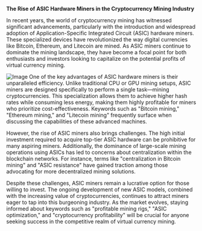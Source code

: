 **The Rise of ASIC Hardware Miners in the Cryptocurrency Mining Industry**

In recent years, the world of cryptocurrency mining has witnessed significant advancements, particularly with the introduction and widespread adoption of Application-Specific Integrated Circuit (ASIC) hardware miners. These specialized devices have revolutionized the way digital currencies like Bitcoin, Ethereum, and Litecoin are mined. As ASIC miners continue to dominate the mining landscape, they have become a focal point for both enthusiasts and investors looking to capitalize on the potential profits of virtual currency mining.


![Image](https://github.com/user-attachments/assets/b8266eee-691e-4ee1-99ef-bfa10d234fd4)
One of the key advantages of ASIC hardware miners is their unparalleled efficiency. Unlike traditional CPU or GPU mining setups, ASIC miners are designed specifically to perform a single task—mining cryptocurrencies. This specialization allows them to achieve higher hash rates while consuming less energy, making them highly profitable for miners who prioritize cost-effectiveness. Keywords such as "Bitcoin mining," "Ethereum mining," and "Litecoin mining" frequently surface when discussing the capabilities of these advanced machines.

However, the rise of ASIC miners also brings challenges. The high initial investment required to acquire top-tier ASIC hardware can be prohibitive for many aspiring miners. Additionally, the dominance of large-scale mining operations using ASICs has led to concerns about centralization within the blockchain networks. For instance, terms like "centralization in Bitcoin mining" and "ASIC resistance" have gained traction among those advocating for more decentralized mining solutions.

Despite these challenges, ASIC miners remain a lucrative option for those willing to invest. The ongoing development of new ASIC models, combined with the increasing value of cryptocurrencies, continues to attract miners eager to tap into this burgeoning industry. As the market evolves, staying informed about keywords such as "profitable mining rigs," "ASIC optimization," and "cryptocurrency profitability" will be crucial for anyone seeking success in the competitive realm of virtual currency mining.